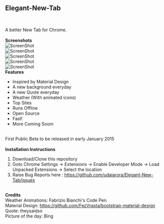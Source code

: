 <h2>Elegant-New-Tab</h2><br>

A better New Tab for Chrome. <br><br>
<b>Screenshots</b><br>
<img src="https://raw.githubusercontent.com/udaiarora/Elegant-New-Tab/master/Screens/1.png" alt="ScreenShot"><br>
<img src="https://raw.githubusercontent.com/udaiarora/Elegant-New-Tab/master/Screens/2.png" alt="ScreenShot"><br>
<img src="https://raw.githubusercontent.com/udaiarora/Elegant-New-Tab/master/Screens/3.png" alt="ScreenShot"><br>
<img src="https://raw.githubusercontent.com/udaiarora/Elegant-New-Tab/master/Screens/b1.png" alt="ScreenShot"><br>
<img src="https://raw.githubusercontent.com/udaiarora/Elegant-New-Tab/master/Screens/b2.png" alt="ScreenShot"><br>
<b>Features</b><br>
- Inspired by Material Design <br>
- A new background everyday <br>
- A new Quote everyday <br>
- Weather (With animated icons)<br>
- Top Sites <br>
- Runs Offline <br>
- Open Source <br>
- Fast! <br>
- More Coming Soom <br><br>

First Public Beta to be released in early January 2015 <br><br>
<b>Installation Instructions </b><br>
1. Download/Clone this repository <br>
2. Goto Chrome Settings -> Extensions -> Enable Developer Mode -> Load Unpacked Extensions -> Select the location <br>
3. Raise Bug Reports here : https://github.com/udaiarora/Elegant-New-Tab/issues <br><br>

<b>Credits</b> <br>
Weather Animations: Fabrizio Bianchi's Code Pen <br>
Material Design: https://github.com/FezVrasta/bootstrap-material-design <br>
Quote: theysaidso <br>
Picture of the day: Bing <br>